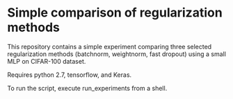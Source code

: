 # Simple comparison of regularization methods

This repository contains a simple experiment comparing three selected regularization methods (batchnorm, weightnorm, fast dropout) using a small MLP on CIFAR-100 dataset.

Requires python 2.7, tensorflow, and Keras.

To run the script, execute run_experiments from a shell.
